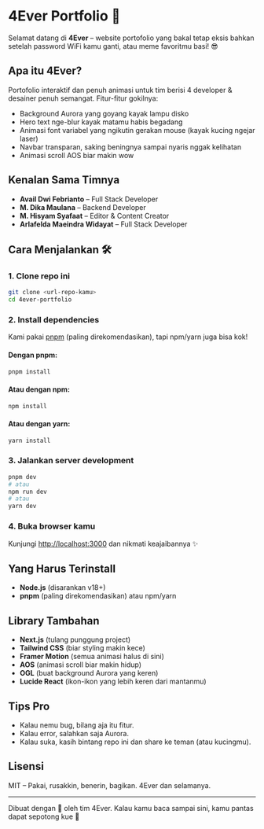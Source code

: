 # 4Ever Portfolio 🚀

Selamat datang di **4Ever** – website portofolio yang bakal tetap eksis bahkan setelah password WiFi kamu ganti, atau meme favoritmu basi! 😎

## Apa itu 4Ever?
Portofolio interaktif dan penuh animasi untuk tim berisi 4 developer & desainer penuh semangat. Fitur-fitur gokilnya:
- Background Aurora yang goyang kayak lampu disko
- Hero text nge-blur kayak matamu habis begadang
- Animasi font variabel yang ngikutin gerakan mouse (kayak kucing ngejar laser)
- Navbar transparan, saking beningnya sampai nyaris nggak kelihatan
- Animasi scroll AOS biar makin wow

## Kenalan Sama Timnya
- **Avail Dwi Febrianto** – Full Stack Developer
- **M. Dika Maulana** – Backend Developer
- **M. Hisyam Syafaat** – Editor & Content Creator
- **Arlafelda Maeindra Widayat** – Full Stack Developer

## Cara Menjalankan 🛠️

### 1. Clone repo ini
```bash
git clone <url-repo-kamu>
cd 4ever-portfolio
```

### 2. Install dependencies
Kami pakai [pnpm](https://pnpm.io/) (paling direkomendasikan), tapi npm/yarn juga bisa kok!

#### Dengan pnpm:
```bash
pnpm install
```
#### Atau dengan npm:
```bash
npm install
```
#### Atau dengan yarn:
```bash
yarn install
```

### 3. Jalankan server development
```bash
pnpm dev
# atau
npm run dev
# atau
yarn dev
```

### 4. Buka browser kamu
Kunjungi [http://localhost:3000](http://localhost:3000) dan nikmati keajaibannya ✨

## Yang Harus Terinstall
- **Node.js** (disarankan v18+)
- **pnpm** (paling direkomendasikan) atau npm/yarn

## Library Tambahan
- **Next.js** (tulang punggung project)
- **Tailwind CSS** (biar styling makin kece)
- **Framer Motion** (semua animasi halus di sini)
- **AOS** (animasi scroll biar makin hidup)
- **OGL** (buat background Aurora yang keren)
- **Lucide React** (ikon-ikon yang lebih keren dari mantanmu)

## Tips Pro
- Kalau nemu bug, bilang aja itu fitur.
- Kalau error, salahkan saja Aurora.
- Kalau suka, kasih bintang repo ini dan share ke teman (atau kucingmu).

## Lisensi
MIT – Pakai, rusakkin, benerin, bagikan. 4Ever dan selamanya.

---

Dibuat dengan 💜 oleh tim 4Ever. Kalau kamu baca sampai sini, kamu pantas dapat sepotong kue 🍪
